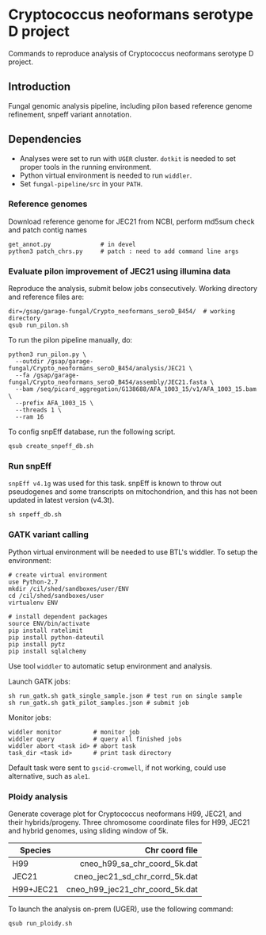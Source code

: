 # Cryptococcus neoformans serotype D project
Commands to reproduce analysis of Cryptococcus neoformans serotype D project.

## Introduction
Fungal genomic analysis pipeline, including pilon based reference genome refinement, snpeff variant annotation.

## Dependencies
* Analyses were set to run with `UGER` cluster. `dotkit` is needed to set proper tools in the running environment.  
* Python virtual environment is needed to run `widdler`.
* Set `fungal-pipeline/src` in your `PATH`.

### Reference genomes
Download reference genome for JEC21 from NCBI, perform md5sum check and patch contig names
```
get_annot.py              # in devel
python3 patch_chrs.py     # patch : need to add command line args
```

### Evaluate pilon improvement of JEC21 using illumina data
Reproduce the analysis, submit below jobs consecutively.
Working directory and reference files are:
```
dir=/gsap/garage-fungal/Crypto_neoformans_seroD_B454/  # working directory
qsub run_pilon.sh
```

To run the pilon pipeline manually, do:
```shell
python3 run_pilon.py \
  --outdir /gsap/garage-fungal/Crypto_neoformans_seroD_B454/analysis/JEC21 \
  --fa /gsap/garage-fungal/Crypto_neoformans_seroD_B454/assembly/JEC21.fasta \
  --bam /seq/picard_aggregation/G138688/AFA_1003_15/v1/AFA_1003_15.bam \
  --prefix AFA_1003_15 \
  --threads 1 \
  --ram 16
```

To config snpEff database, run the following script.
```
qsub create_snpeff_db.sh
```
### Run snpEff

`snpEff v4.1g` was used for this task. snpEff is known to throw out pseudogenes and some transcripts on mitochondrion, and this has not been updated in latest version (v4.3t).
```
sh snpeff_db.sh
```

### GATK variant calling
Python virtual environment will be needed to use BTL's widdler. To setup the environment:
```
# create virtual environment
use Python-2.7
mkdir /cil/shed/sandboxes/user/ENV
cd /cil/shed/sandboxes/user
virtualenv ENV                          

# install dependent packages
source ENV/bin/activate
pip install ratelimit
pip install python-dateutil
pip install pytz
pip install sqlalchemy
```
Use tool `widdler` to automatic setup environment and analysis.

Launch GATK jobs:
```
sh run_gatk.sh gatk_single_sample.json # test run on single sample
sh run_gatk.sh gatk_pilot_samples.json # submit job
```
Monitor jobs:
```
widdler monitor         # monitor job
widdler query           # query all finished jobs
widdler abort <task id> # abort task
task_dir <task id>      # print task directory
```
Default task were sent to `gscid-cromwell`, if not working, could use alternative, such as `ale1`.
### Ploidy analysis
Generate coverage plot for Cryptococcus neoformans H99, JEC21, and their hybrids/progeny. Three chromosome coordinate files for H99, JEC21 and hybrid genomes, using sliding window of 5k.

| Species   | Chr coord file                     |
|-----------|-----------------------------------:|
| H99       | cneo_h99_sa_chr_coord_5k.dat       |
| JEC21     | cneo_jec21_sd_chr_corrd_5k.dat     |
| H99+JEC21 | cneo_h99_jec21_chr_coord_5k.dat    |

To launch the analysis on-prem (UGER), use the following command:  
```
qsub run_ploidy.sh
```
